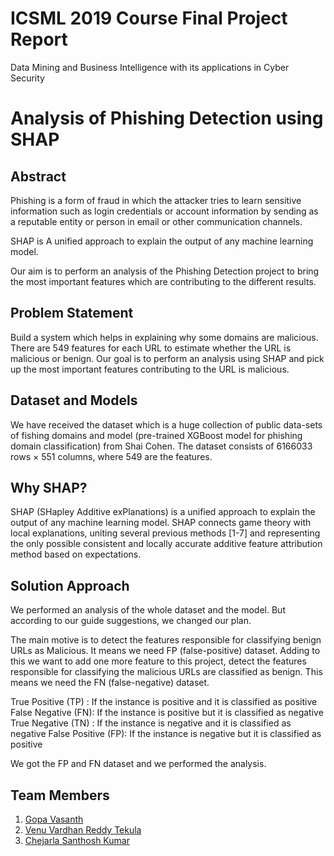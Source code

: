 # ICSML 2019 Course Final Project Report

Data Mining and Business Intelligence with its applications in Cyber Security


# Analysis of Phishing Detection using SHAP

## Abstract

Phishing is a form of fraud in which the attacker tries to learn sensitive information such as login credentials or account information by sending as a reputable entity or person in email or other communication channels.

SHAP is A unified approach to explain the output of any machine learning model.
 
Our aim is to perform an analysis of the Phishing Detection project to bring the most important features which are contributing to the different results.

## Problem Statement

Build a system which helps in explaining why some domains are malicious. There are 549 features for each URL to estimate whether the URL is malicious or benign. Our goal is to perform an analysis using SHAP and pick up the most important features contributing to the URL is malicious.

## Dataset and Models

We have received the dataset which is a huge collection of public data-sets of fishing domains and model (pre-trained XGBoost model for phishing domain classification) from Shai Cohen. The dataset consists of 6166033 rows × 551 columns, where 549 are the features. 

## Why SHAP?

SHAP (SHapley Additive exPlanations) is a unified approach to explain the output of any machine learning model. SHAP connects game theory with local explanations, uniting several previous methods [1-7] and representing the only possible consistent and locally accurate additive feature attribution method based on expectations.

## Solution Approach

We performed an analysis of the whole dataset and the model. But according to our guide suggestions, we changed our plan.

The main motive is to detect the features responsible for classifying benign URLs as Malicious. It means we need FP (false-positive) dataset. Adding to this we want to add one more feature to this project, detect the features responsible for classifying the malicious URLs are classified as benign. This means we need the FN (false-negative) dataset.

True Positive (TP) : If the instance is positive and it is classified as positive
False Negative (FN): If the instance is positive but it is classified as negative
True Negative (TN) : If the instance is negative and it is classified as negative
False Positive (FP): If the instance is negative but it is classified as positive

We got the FP and FN dataset and we performed the analysis.

## Team Members

1. [Gopa Vasanth](https://github.com/gopavasanth)
2. [Venu Vardhan Reddy Tekula](https://github.com/vchrombie)
3. [Chejarla Santhosh Kumar](https://github.com/chsantoshkumar211)


